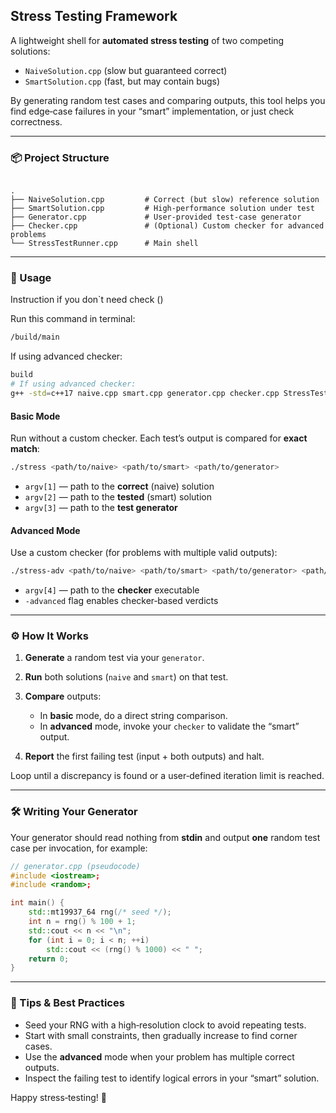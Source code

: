 ## Stress Testing Framework

A lightweight shell for **automated stress testing** of two competing solutions:

- `NaiveSolution.cpp` (slow but guaranteed correct)  
- `SmartSolution.cpp` (fast, but may contain bugs)

By generating random test cases and comparing outputs, this tool helps you find edge‑case failures in your “smart” implementation, or just check correctness.

---

### 📦 Project Structure

```

.
├── NaiveSolution.cpp         # Correct (but slow) reference solution
├── SmartSolution.cpp         # High‑performance solution under test
├── Generator.cpp             # User‑provided test‑case generator
├── Checker.cpp               # (Optional) Custom checker for advanced problems
└── StressTestRunner.cpp      # Main shell

````

---

### 🚀 Usage

Instruction if you don`t need check ()

Run this command in terminal:

```bash
/build/main
```

If using advanced checker:

```bash
build 
# If using advanced checker:
g++ -std=c++17 naive.cpp smart.cpp generator.cpp checker.cpp StressTestRunner.cpp -o stress-adv
````

#### Basic Mode

Run without a custom checker. Each test’s output is compared for **exact match**:

```bash
./stress <path/to/naive> <path/to/smart> <path/to/generator>
```

* `argv[1]` — path to the **correct** (naive) solution
* `argv[2]` — path to the **tested** (smart) solution
* `argv[3]` — path to the **test generator**

#### Advanced Mode

Use a custom checker (for problems with multiple valid outputs):

```bash
./stress-adv <path/to/naive> <path/to/smart> <path/to/generator> <path/to/checker> -advanced
```

* `argv[4]` — path to the **checker** executable
* `-advanced` flag enables checker‑based verdicts

---

### ⚙️ How It Works

1. **Generate** a random test via your `generator`.
2. **Run** both solutions (`naive` and `smart`) on that test.
3. **Compare** outputs:

   * In **basic** mode, do a direct string comparison.
   * In **advanced** mode, invoke your `checker` to validate the “smart” output.
4. **Report** the first failing test (input + both outputs) and halt.

Loop until a discrepancy is found or a user‑defined iteration limit is reached.

---

### 🛠️ Writing Your Generator

Your generator should read nothing from **stdin** and output **one** random test case per invocation, for example:

```cpp
// generator.cpp (pseudocode)
#include <iostream>;
#include <random>;

int main() {
    std::mt19937_64 rng(/* seed */);
    int n = rng() % 100 + 1;
    std::cout << n << "\n";
    for (int i = 0; i < n; ++i)
        std::cout << (rng() % 1000) << " ";
    return 0;
}
```

---

### 🎯 Tips & Best Practices

* Seed your RNG with a high‑resolution clock to avoid repeating tests.
* Start with small constraints, then gradually increase to find corner cases.
* Use the **advanced** mode when your problem has multiple correct outputs.
* Inspect the failing test to identify logical errors in your “smart” solution.

Happy stress‑testing! 🚀
